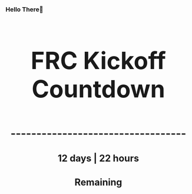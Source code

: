 ### Hello There👋

<!---START-TIMER--->
<h3 align='center' style='font-size: 64px;'>FRC Kickoff Countdown</h3>
<h3 align='center' style='font-size: 30px;'>----------------------------------</h3>
<h3 align='center' style='font-size: 25px;'>12 days | 22 hours</h3>
<h3 align='center' style='font-size: 25px;'>Remaining</h3>
<!---END-TIMER--->
